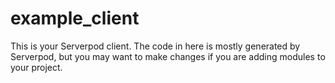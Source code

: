 # example_client

This is your Serverpod client. The code in here is mostly generated by
Serverpod, but you may want to make changes if you are adding modules to your
project.
